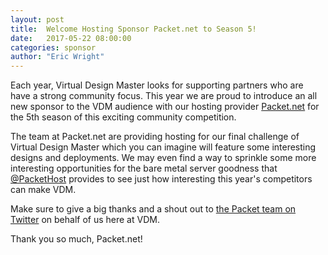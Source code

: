 ```yaml
---
layout: post
title:  Welcome Hosting Sponsor Packet.net to Season 5!
date:   2017-05-22 08:00:00
categories: sponsor
author: "Eric Wright"
---
```

Each year, Virtual Design Master looks for supporting partners who are have a strong community focus.  This year we are proud to introduce an all new sponsor to the VDM audience with our hosting provider [Packet.net][packetsite] for the 5th season of this exciting community competition.

The team at Packet.net are providing hosting for our final challenge of Virtual Design Master which you can imagine will feature some interesting designs and deployments.  We may even find a way to sprinkle some more interesting opportunities for the bare metal server goodness that [@PacketHost][packettwitter] provides to see just how interesting this year's competitors can make VDM.

Make sure to give a big thanks and a shout out to [the Packet team on Twitter][packettwitter] on behalf of us here at VDM. 

Thank you so much, Packet.net!  

[packetsite]:      	http://packet.net
[packettwitter]:	https://twitter.com/packethost